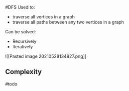 #DFS 
Used to:
- traverse all vertices in a graph
- traverse all paths between any two vertices in a graph

Can be solved:
- Recursively
- Iteratively

![[Pasted image 20210528134827.png]]

## Complexity
#todo